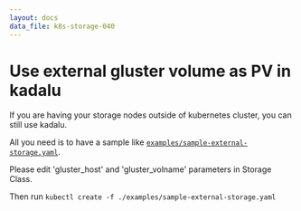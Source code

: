 ```yaml
---
layout: docs
data_file: k8s-storage-040
---
```

# Use external gluster volume as PV in kadalu

If you are having your storage nodes outside of kubernetes cluster, you
can still use kadalu.

All you need is to have a sample like [`examples/sample-external-storage.yaml`](../examples/sample-external-storage.yaml).

Please edit 'gluster_host' and 'gluster_volname' parameters in Storage Class.


Then run `kubectl create -f ./examples/sample-external-storage.yaml`

